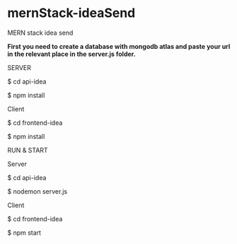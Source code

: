 # mernStack-ideaSend

MERN stack idea send 

**First you need to create a database with mongodb atlas and paste your url in the relevant place in the server.js folder.**

SERVER

$ cd api-idea

$ npm install

Client

$ cd frontend-idea

$ npm install


RUN & START

Server

$ cd api-idea

$ nodemon server.js

Client

$ cd frontend-idea

$ npm start
